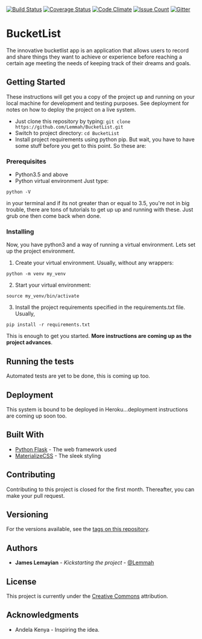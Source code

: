 [![Build Status](https://travis-ci.org/Lemmah/BucketList.svg?branch=master)](https://travis-ci.org/Lemmah/BucketList)	[![Coverage Status](https://coveralls.io/repos/github/Lemmah/BucketList/badge.svg)](https://coveralls.io/github/Lemmah/BucketList)	[![Code Climate](https://codeclimate.com/github/Lemmah/BucketList/badges/gpa.svg)](https://codeclimate.com/github/Lemmah/BucketList/)	[![Issue Count](https://codeclimate.com/github/Lemmah/BucketList/badges/issue_count.svg)](https://codeclimate.com/github/Lemmah/BucketList/) [![Gitter](https://img.shields.io/gitter/room/nwjs/nw.js.svg)](https://gitter.im/lemmah/)

# BucketList

The innovative bucketlist app is an application that allows users  to record and share things they want to achieve or experience before reaching a certain age meeting the needs of keeping track of their dreams and goals.

## Getting Started

These instructions will get you a copy of the project up and running on your local machine for development and testing purposes. See deployment for notes on how to deploy the project on a live system.
- Just clone this repository by typing: `git clone https://github.com/Lemmah/BucketList.git`
- Switch to project directory: `cd BucketList`
- Install project requirements using python pip. But wait, you have to have some stuff before you get to this point. So these are:

### Prerequisites

- Python3.5 and above
- Python virtual environment
Just type:
```
python -V
```
in your terminal and if its not greater than or equal to 3.5, you're not in big trouble, there are tons of tutorials to get up up and running with these. Just grub one then come back when done.

### Installing

Now, you have python3 and a way of running a virtual environment. Lets set up the project environment.

1. Create your virtual environment. Usually, without any wrappers:
```
python -m venv my_venv
```
2. Start your virtual environment:
```
source my_venv/bin/activate
```
3. Install the project requirements specified in the requirements.txt file. Usually,
```
pip install -r requirements.txt
```

This is enough to get you started.
**More instructions are coming up as the project advances**.

## Running the tests

Automated tests are yet to be done, this is coming up too.


## Deployment

This system is bound to be deployed in Heroku...deployment instructions are coming up soon too.

## Built With

* [Python Flask](https://www.fullstackpython.com/flask.html) - The web framework used
* [MaterializeCSS](https://materializecss.com) - The sleek styling

## Contributing

Contributing to this project is closed for the first month. Thereafter, you can make your pull request.

## Versioning

For the versions available, see the [tags on this repository](https://github.com/lemmah/BucketList/tags). 

## Authors

* **James Lemayian** - *Kickstarting the project* - [@Lemmah](https://github.com/lemmah)


## License

This project is currently under the [Creative Commons](https://creativecommons.org/) attribution.

## Acknowledgments

* Andela Kenya - Inspiring the idea.

